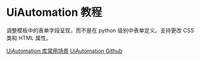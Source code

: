 # UiAutomation 教程

<show-structure depth="2"/>

调整模板中的表单字段呈现，而不是在 python 级别中表单定义。支持更改 CSS 类和 HTML 属性。


<seealso>
<category ref="ref_docs">
    <a href="https://mp.weixin.qq.com/s/Cu0af_-1nRnBKnyi5rUq6g">UiAutomation 库常用场景</a>
</category>
<category ref="ref_github">
    <a href="https://github.com/yinkaisheng/Python-UIAutomation-for-Windows">UiAutomation Github</a>
</category>
<category ref="ref_issues"></category>
<category ref="ref_hf"></category>
<category ref="ref_ms"></category>
</seealso>